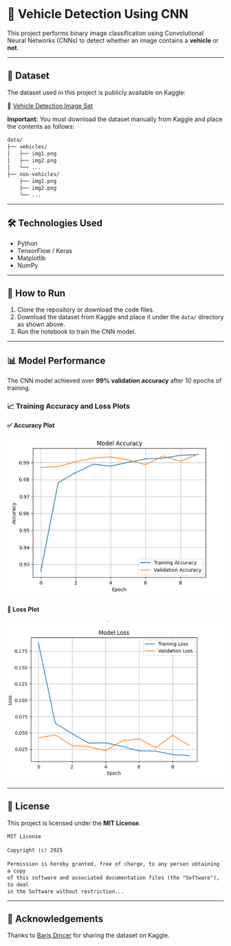 # 🚗 Vehicle Detection Using CNN

This project performs binary image classification using Convolutional Neural Networks (CNNs) to detect whether an image contains a **vehicle** or **not**.

---

## 📁 Dataset

The dataset used in this project is publicly available on Kaggle:

🔗 [Vehicle Detection Image Set](https://www.kaggle.com/datasets/brsdincer/vehicle-detection-image-set/data)

**Important:** You must download the dataset manually from Kaggle and place the contents as follows:

```
data/
├── vehicles/
│   ├── img1.png
│   ├── img2.png
│   └── ...
├── non-vehicles/
    ├── img1.png
    ├── img2.png
    └── ...
```

---

## 🛠️ Technologies Used

- Python
- TensorFlow / Keras
- Matplotlib
- NumPy

---

## 🚀 How to Run

1. Clone the repository or download the code files.
2. Download the dataset from Kaggle and place it under the `data/` directory as shown above.
3. Run the notebook to train the CNN model.

---

## 📊 Model Performance

The CNN model achieved over **99% validation accuracy** after 10 epochs of training.

### 📈 Training Accuracy and Loss Plots

#### ✅ Accuracy Plot

![Accuracy Plot](accuracy_plot.png)

#### 🔻 Loss Plot

![Loss Plot](loss_plot.png)

---

## 📜 License

This project is licensed under the **MIT License**.

```
MIT License

Copyright (c) 2025

Permission is hereby granted, free of charge, to any person obtaining a copy
of this software and associated documentation files (the "Software"), to deal
in the Software without restriction...
```

---

## 🙌 Acknowledgements

Thanks to [Bariş Dincer](https://www.kaggle.com/brsdincer) for sharing the dataset on Kaggle.
